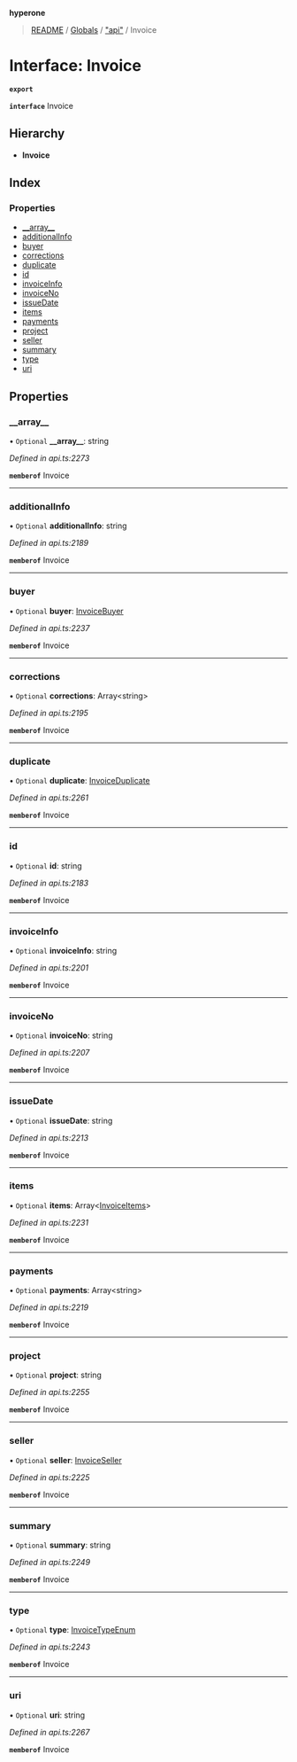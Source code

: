 **hyperone**

> [README](../README.md) / [Globals](../globals.md) / ["api"](../modules/_api_.md) / Invoice

# Interface: Invoice

**`export`** 

**`interface`** Invoice

## Hierarchy

* **Invoice**

## Index

### Properties

* [\_\_array\_\_](_api_.invoice.md#__array__)
* [additionalInfo](_api_.invoice.md#additionalinfo)
* [buyer](_api_.invoice.md#buyer)
* [corrections](_api_.invoice.md#corrections)
* [duplicate](_api_.invoice.md#duplicate)
* [id](_api_.invoice.md#id)
* [invoiceInfo](_api_.invoice.md#invoiceinfo)
* [invoiceNo](_api_.invoice.md#invoiceno)
* [issueDate](_api_.invoice.md#issuedate)
* [items](_api_.invoice.md#items)
* [payments](_api_.invoice.md#payments)
* [project](_api_.invoice.md#project)
* [seller](_api_.invoice.md#seller)
* [summary](_api_.invoice.md#summary)
* [type](_api_.invoice.md#type)
* [uri](_api_.invoice.md#uri)

## Properties

### \_\_array\_\_

• `Optional` **\_\_array\_\_**: string

*Defined in api.ts:2273*

**`memberof`** Invoice

___

### additionalInfo

• `Optional` **additionalInfo**: string

*Defined in api.ts:2189*

**`memberof`** Invoice

___

### buyer

• `Optional` **buyer**: [InvoiceBuyer](_api_.invoicebuyer.md)

*Defined in api.ts:2237*

**`memberof`** Invoice

___

### corrections

• `Optional` **corrections**: Array\<string>

*Defined in api.ts:2195*

**`memberof`** Invoice

___

### duplicate

• `Optional` **duplicate**: [InvoiceDuplicate](_api_.invoiceduplicate.md)

*Defined in api.ts:2261*

**`memberof`** Invoice

___

### id

• `Optional` **id**: string

*Defined in api.ts:2183*

**`memberof`** Invoice

___

### invoiceInfo

• `Optional` **invoiceInfo**: string

*Defined in api.ts:2201*

**`memberof`** Invoice

___

### invoiceNo

• `Optional` **invoiceNo**: string

*Defined in api.ts:2207*

**`memberof`** Invoice

___

### issueDate

• `Optional` **issueDate**: string

*Defined in api.ts:2213*

**`memberof`** Invoice

___

### items

• `Optional` **items**: Array\<[InvoiceItems](_api_.invoiceitems.md)>

*Defined in api.ts:2231*

**`memberof`** Invoice

___

### payments

• `Optional` **payments**: Array\<string>

*Defined in api.ts:2219*

**`memberof`** Invoice

___

### project

• `Optional` **project**: string

*Defined in api.ts:2255*

**`memberof`** Invoice

___

### seller

• `Optional` **seller**: [InvoiceSeller](_api_.invoiceseller.md)

*Defined in api.ts:2225*

**`memberof`** Invoice

___

### summary

• `Optional` **summary**: string

*Defined in api.ts:2249*

**`memberof`** Invoice

___

### type

• `Optional` **type**: [InvoiceTypeEnum](../enums/_api_.invoicetypeenum.md)

*Defined in api.ts:2243*

**`memberof`** Invoice

___

### uri

• `Optional` **uri**: string

*Defined in api.ts:2267*

**`memberof`** Invoice
